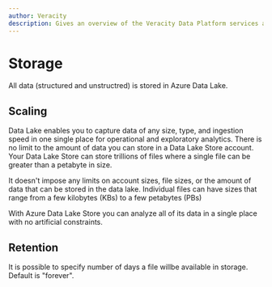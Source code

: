 ```yaml
---
author: Veracity
description: Gives an overview of the Veracity Data Platform services and related components.
---
```


# Storage

All data (structured and unstructred) is stored in Azure Data Lake.

## Scaling

Data Lake enables you to capture data of any size, type, and ingestion speed in one single place for operational and exploratory analytics. There is no limit to the amount of data you can store in a Data Lake Store account. Your Data Lake Store can store trillions of files where a single file can be greater than a petabyte in size.

It doesn't impose any limits on account sizes, file sizes, or the amount of data that can be stored in the data lake. Individual files can have sizes that range from a few kilobytes (KBs) to a few petabytes (PBs)

With Azure Data Lake Store you can analyze all of its data in a single place with no artificial constraints.

## Retention

It is possible to specify number of days a file willbe available in storage. Default is "forever".
